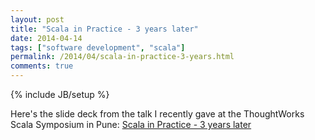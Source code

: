 ```yaml
---
layout: post
title: "Scala in Practice - 3 years later"
date: 2014-04-14
tags: ["software development", "scala"]
permalink: /2014/04/scala-in-practice-3-years.html
comments: true
---
```

{% include JB/setup %}

<div class='post'>
Here's the slide deck from the talk I recently gave at the ThoughtWorks Scala Symposium in Pune: <a href="/static/scala-in-practice-3-years.pdf">Scala in Practice - 3 years later</a>
</div>
